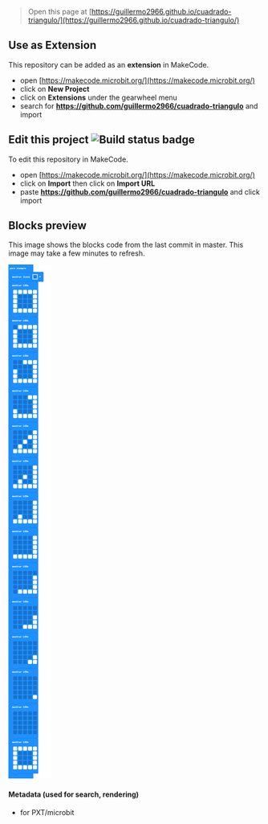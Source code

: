 
> Open this page at [https://guillermo2966.github.io/cuadrado-triangulo/](https://guillermo2966.github.io/cuadrado-triangulo/)

## Use as Extension

This repository can be added as an **extension** in MakeCode.

* open [https://makecode.microbit.org/](https://makecode.microbit.org/)
* click on **New Project**
* click on **Extensions** under the gearwheel menu
* search for **https://github.com/guillermo2966/cuadrado-triangulo** and import

## Edit this project ![Build status badge](https://github.com/guillermo2966/cuadrado-triangulo/workflows/MakeCode/badge.svg)

To edit this repository in MakeCode.

* open [https://makecode.microbit.org/](https://makecode.microbit.org/)
* click on **Import** then click on **Import URL**
* paste **https://github.com/guillermo2966/cuadrado-triangulo** and click import

## Blocks preview

This image shows the blocks code from the last commit in master.
This image may take a few minutes to refresh.

![A rendered view of the blocks](https://github.com/guillermo2966/cuadrado-triangulo/raw/master/.github/makecode/blocks.png)

#### Metadata (used for search, rendering)

* for PXT/microbit
<script src="https://makecode.com/gh-pages-embed.js"></script><script>makeCodeRender("{{ site.makecode.home_url }}", "{{ site.github.owner_name }}/{{ site.github.repository_name }}");</script>
